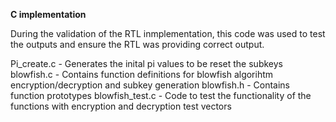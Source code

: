 **C implementation**

During the validation of the RTL inmplementation, this code was used to test the outputs and ensure the RTL was providing correct output.

Pi_create.c - Generates the inital pi values to be reset the subkeys
blowfish.c - Contains function definitions for blowfish algorihtm encryption/decryption and subkey generation
blowfish.h - Contains function prototypes
blowfish_test.c - Code to test the functionality of the functions with encryption and decryption test vectors
